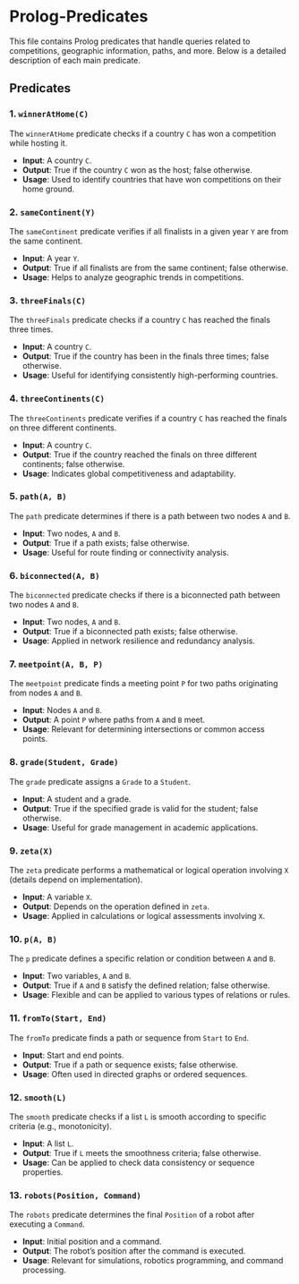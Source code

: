 # Prolog-Predicates

This file contains Prolog predicates that handle queries related to competitions, geographic information, paths, and more. Below is a detailed description of each main predicate.

## Predicates

### 1. `winnerAtHome(C)`

The `winnerAtHome` predicate checks if a country `C` has won a competition while hosting it.

- **Input**: A country `C`.
- **Output**: True if the country `C` won as the host; false otherwise.
- **Usage**: Used to identify countries that have won competitions on their home ground.

### 2. `sameContinent(Y)`

The `sameContinent` predicate verifies if all finalists in a given year `Y` are from the same continent.

- **Input**: A year `Y`.
- **Output**: True if all finalists are from the same continent; false otherwise.
- **Usage**: Helps to analyze geographic trends in competitions.

### 3. `threeFinals(C)`

The `threeFinals` predicate checks if a country `C` has reached the finals three times.

- **Input**: A country `C`.
- **Output**: True if the country has been in the finals three times; false otherwise.
- **Usage**: Useful for identifying consistently high-performing countries.

### 4. `threeContinents(C)`

The `threeContinents` predicate verifies if a country `C` has reached the finals on three different continents.

- **Input**: A country `C`.
- **Output**: True if the country reached the finals on three different continents; false otherwise.
- **Usage**: Indicates global competitiveness and adaptability.

### 5. `path(A, B)`

The `path` predicate determines if there is a path between two nodes `A` and `B`.

- **Input**: Two nodes, `A` and `B`.
- **Output**: True if a path exists; false otherwise.
- **Usage**: Useful for route finding or connectivity analysis.

### 6. `biconnected(A, B)`

The `biconnected` predicate checks if there is a biconnected path between two nodes `A` and `B`.

- **Input**: Two nodes, `A` and `B`.
- **Output**: True if a biconnected path exists; false otherwise.
- **Usage**: Applied in network resilience and redundancy analysis.

### 7. `meetpoint(A, B, P)`

The `meetpoint` predicate finds a meeting point `P` for two paths originating from nodes `A` and `B`.

- **Input**: Nodes `A` and `B`.
- **Output**: A point `P` where paths from `A` and `B` meet.
- **Usage**: Relevant for determining intersections or common access points.

### 8. `grade(Student, Grade)`

The `grade` predicate assigns a `Grade` to a `Student`.

- **Input**: A student and a grade.
- **Output**: True if the specified grade is valid for the student; false otherwise.
- **Usage**: Useful for grade management in academic applications.

### 9. `zeta(X)`

The `zeta` predicate performs a mathematical or logical operation involving `X` (details depend on implementation).

- **Input**: A variable `X`.
- **Output**: Depends on the operation defined in `zeta`.
- **Usage**: Applied in calculations or logical assessments involving `X`.

### 10. `p(A, B)`

The `p` predicate defines a specific relation or condition between `A` and `B`.

- **Input**: Two variables, `A` and `B`.
- **Output**: True if `A` and `B` satisfy the defined relation; false otherwise.
- **Usage**: Flexible and can be applied to various types of relations or rules.

### 11. `fromTo(Start, End)`

The `fromTo` predicate finds a path or sequence from `Start` to `End`.

- **Input**: Start and end points.
- **Output**: True if a path or sequence exists; false otherwise.
- **Usage**: Often used in directed graphs or ordered sequences.

### 12. `smooth(L)`

The `smooth` predicate checks if a list `L` is smooth according to specific criteria (e.g., monotonicity).

- **Input**: A list `L`.
- **Output**: True if `L` meets the smoothness criteria; false otherwise.
- **Usage**: Can be applied to check data consistency or sequence properties.

### 13. `robots(Position, Command)`

The `robots` predicate determines the final `Position` of a robot after executing a `Command`.

- **Input**: Initial position and a command.
- **Output**: The robot’s position after the command is executed.
- **Usage**: Relevant for simulations, robotics programming, and command processing.
